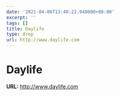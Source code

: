 ```yaml
---
date: '2021-04-06T13:40:22.940000+00:00'
excerpt: ''
tags: []
title: Daylife
type: drop
url: http://www.daylife.com
---
```


# Daylife

**URL:** http://www.daylife.com
